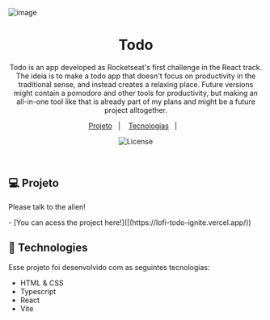![image](https://github.com/danielcfleite/lofi-todo-ignite/assets/107118708/3dbb6a37-bf24-413b-8ea7-a56f91a6a2a9)

<h1 align="center"> Todo </h1>

<p align="center">
Todo is an app developed as Rocketseat's first challenge in the React track. The ideia is to make a todo app that doesn't focus on productivity in the traditional sense, and instead creates a relaxing place. Future versions might contain a pomodoro and other tools for productivity, but making an all-in-one tool like that is already part of my plans and might be a future project alltogether.<br/>

<p align="center">
  <a href="#-projeto">Projeto</a>&nbsp;&nbsp;&nbsp;|&nbsp;&nbsp;&nbsp;
  <a href="#-tecnologias">Tecnologias</a>&nbsp;&nbsp;&nbsp;|&nbsp;&nbsp;&nbsp;
</p>

<p align="center">
  <img alt="License" src="https://img.shields.io/static/v1?label=license&message=MIT&color=49AA26&labelColor=000000">
</p>

<br>


## 💻 Projeto

Please talk to the alien! 
<blockquote class="imgur-embed-pub" lang="en" data-id="a/faf95xH" data-context="false" ><a href="//imgur.com/a/faf95xH"></a></blockquote><script async src="//s.imgur.com/min/embed.js" charset="utf-8"></script>
- [You can acess the project here!]([(https://lofi-todo-ignite.vercel.app/))


## 🚀 Technologies

Esse projeto foi desenvolvido com as seguintes tecnologias:

- HTML & CSS
- Typescript
- React
- Vite



